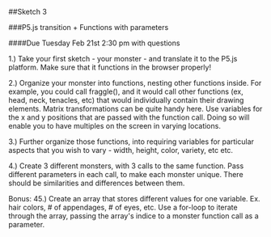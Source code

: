 ##Sketch 3

###P5.js transition + Functions with parameters

####Due Tuesday Feb 21st 2:30 pm with questions


 1.) Take your first sketch - your monster - and translate it to the P5.js platform. Make sure that it functions in the browser properly!

 2.) Organize your monster into functions, nesting other functions inside. For example, you could call fraggle(), and it would call other functions (ex, head, neck, tenacles, etc) that would individually contain their drawing elements. Matrix transformations can be quite handy here. Use variables for the x and y positions that are passed with the function call. Doing so will enable you to have multiples on the screen in varying locations.

 3.) Further organize those functions, into requiring variables for particular aspects that you wish to vary - width, height, color, variety, etc etc. 


 4.) Create 3 different monsters, with 3 calls to the same function. Pass different parameters in each call, to make each monster unique. There should be similarities and differences between them.


 Bonus: 45.) Create an array that stores different values for one variable. Ex. hair colors, # of appendages, # of eyes, etc. Use a for-loop to iterate through the array, passing the array's indice to a monster function call as a parameter.
